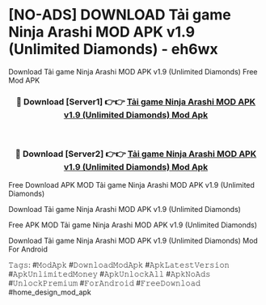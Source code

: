 # [NO-ADS] DOWNLOAD Tải game Ninja Arashi MOD APK v1.9 (Unlimited Diamonds) - eh6wx
Download Tải game Ninja Arashi MOD APK v1.9 (Unlimited Diamonds) Free Mod APK

<div align="center">
<h3>🔴 Download [Server1] 👉👉 <a href="https://apk-comot.site?title=Tải_game_Ninja_Arashi_MOD_APK_v1.9_(Unlimited_Diamonds)">Tải game Ninja Arashi MOD APK v1.9 (Unlimited Diamonds) Mod Apk</a></h3><br>

<h3>🔴 Download [Server2] 👉👉 <a href="https://apk-comot.site?title=Tải_game_Ninja_Arashi_MOD_APK_v1.9_(Unlimited_Diamonds)">Tải game Ninja Arashi MOD APK v1.9 (Unlimited Diamonds) Mod Apk</a></h3>
</div>


Free Download APK MOD Tải game Ninja Arashi MOD APK v1.9 (Unlimited Diamonds)

Download Tải game Ninja Arashi MOD APK v1.9 (Unlimited Diamonds) 

Free APK MOD Tải game Ninja Arashi MOD APK v1.9 (Unlimited Diamonds) 

Download Tải game Ninja Arashi MOD APK v1.9 (Unlimited Diamonds) Mod For Android

𝚃𝚊𝚐𝚜: #𝙼𝚘𝚍𝙰𝚙𝚔 #𝙳𝚘𝚠𝚗𝚕𝚘𝚊𝚍𝙼𝚘𝚍𝙰𝚙𝚔 #𝙰𝚙𝚔𝙻𝚊𝚝𝚎𝚜𝚝𝚅𝚎𝚛𝚜𝚒𝚘𝚗 #𝙰𝚙𝚔𝚄𝚗𝚕𝚒𝚖𝚒𝚝𝚎𝚍𝙼𝚘𝚗𝚎𝚢 #𝙰𝚙𝚔𝚄𝚗𝚕𝚘𝚌𝚔𝙰𝚕𝚕 #𝙰𝚙𝚔𝙽𝚘𝙰𝚍𝚜 #𝚄𝚗𝚕𝚘𝚌𝚔𝙿𝚛𝚎𝚖𝚒𝚞𝚖 #𝙵𝚘𝚛𝙰𝚗𝚍𝚛𝚘𝚒𝚍 #𝙵𝚛𝚎𝚎𝙳𝚘𝚠𝚗𝚕𝚘𝚊𝚍 #home_design_mod_apk
